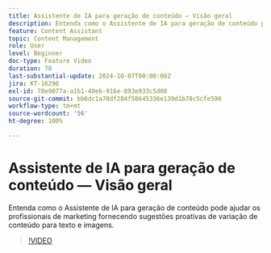 ```yaml
---
title: Assistente de IA para geração de conteúdo — Visão geral
description: Entenda como o Assistente de IA para geração de conteúdo pode ajudar os profissionais de marketing fornecendo sugestões proativas de variação de conteúdo para texto e imagens.
feature: Content Assistant
topic: Content Management
role: User
level: Beginner
doc-type: Feature Video
duration: 78
last-substantial-update: 2024-10-07T00:00:00Z
jira: KT-16296
exl-id: 78e9077a-a1b1-40eb-916e-893e933c5d08
source-git-commit: bb6dc1a70df284f58645336e139d1b78c5cfe590
workflow-type: tm+mt
source-wordcount: '56'
ht-degree: 100%

---
```


# Assistente de IA para geração de conteúdo — Visão geral

Entenda como o Assistente de IA para geração de conteúdo pode ajudar os profissionais de marketing fornecendo sugestões proativas de variação de conteúdo para texto e imagens.

>[!VIDEO](https://video.tv.adobe.com/v/3432686/?learn=on)
